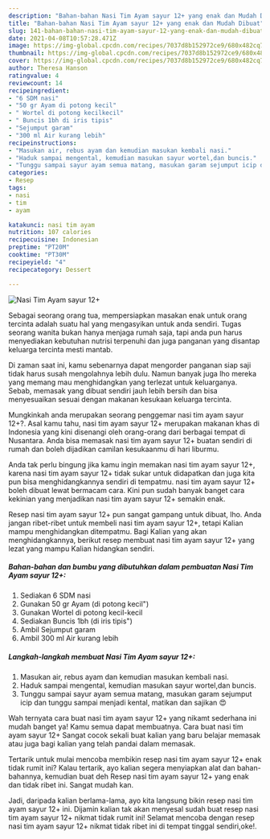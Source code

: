 ```yaml
---
description: "Bahan-bahan Nasi Tim Ayam sayur 12+ yang enak dan Mudah Dibuat"
title: "Bahan-bahan Nasi Tim Ayam sayur 12+ yang enak dan Mudah Dibuat"
slug: 141-bahan-bahan-nasi-tim-ayam-sayur-12-yang-enak-dan-mudah-dibuat
date: 2021-04-08T10:57:28.471Z
image: https://img-global.cpcdn.com/recipes/7037d8b152972ce9/680x482cq70/nasi-tim-ayam-sayur-12-foto-resep-utama.jpg
thumbnail: https://img-global.cpcdn.com/recipes/7037d8b152972ce9/680x482cq70/nasi-tim-ayam-sayur-12-foto-resep-utama.jpg
cover: https://img-global.cpcdn.com/recipes/7037d8b152972ce9/680x482cq70/nasi-tim-ayam-sayur-12-foto-resep-utama.jpg
author: Theresa Hanson
ratingvalue: 4
reviewcount: 14
recipeingredient:
- "6 SDM nasi"
- "50 gr Ayam di potong kecil"
- " Wortel di potong kecilkecil"
- " Buncis 1bh di iris tipis"
- "Sejumput garam"
- "300 ml Air kurang lebih"
recipeinstructions:
- "Masukan air, rebus ayam dan kemudian masukan kembali nasi."
- "Haduk sampai mengental, kemudian masukan sayur wortel,dan buncis."
- "Tunggu sampai sayur ayam semua matang, masukan garam sejumput icip dan tunggu sampai menjadi kental, matikan dan sajikan 😍"
categories:
- Resep
tags:
- nasi
- tim
- ayam

katakunci: nasi tim ayam 
nutrition: 107 calories
recipecuisine: Indonesian
preptime: "PT20M"
cooktime: "PT30M"
recipeyield: "4"
recipecategory: Dessert

---
```



![Nasi Tim Ayam sayur 12+](https://img-global.cpcdn.com/recipes/7037d8b152972ce9/680x482cq70/nasi-tim-ayam-sayur-12-foto-resep-utama.jpg)

Sebagai seorang orang tua, mempersiapkan masakan enak untuk orang tercinta adalah suatu hal yang mengasyikan untuk anda sendiri. Tugas seorang  wanita bukan hanya menjaga rumah saja, tapi anda pun harus menyediakan kebutuhan nutrisi terpenuhi dan juga panganan yang disantap keluarga tercinta mesti mantab.

Di zaman  saat ini, kamu sebenarnya dapat mengorder panganan siap saji tidak harus susah mengolahnya lebih dulu. Namun banyak juga lho mereka yang memang mau menghidangkan yang terlezat untuk keluarganya. Sebab, memasak yang dibuat sendiri jauh lebih bersih dan bisa menyesuaikan sesuai dengan makanan kesukaan keluarga tercinta. 



Mungkinkah anda merupakan seorang penggemar nasi tim ayam sayur 12+?. Asal kamu tahu, nasi tim ayam sayur 12+ merupakan makanan khas di Indonesia yang kini disenangi oleh orang-orang dari berbagai tempat di Nusantara. Anda bisa memasak nasi tim ayam sayur 12+ buatan sendiri di rumah dan boleh dijadikan camilan kesukaanmu di hari liburmu.

Anda tak perlu bingung jika kamu ingin memakan nasi tim ayam sayur 12+, karena nasi tim ayam sayur 12+ tidak sukar untuk didapatkan dan juga kita pun bisa menghidangkannya sendiri di tempatmu. nasi tim ayam sayur 12+ boleh dibuat lewat bermacam cara. Kini pun sudah banyak banget cara kekinian yang menjadikan nasi tim ayam sayur 12+ semakin enak.

Resep nasi tim ayam sayur 12+ pun sangat gampang untuk dibuat, lho. Anda jangan ribet-ribet untuk membeli nasi tim ayam sayur 12+, tetapi Kalian mampu menghidangkan ditempatmu. Bagi Kalian yang akan menghidangkannya, berikut resep membuat nasi tim ayam sayur 12+ yang lezat yang mampu Kalian hidangkan sendiri.

<!--inarticleads1-->

##### Bahan-bahan dan bumbu yang dibutuhkan dalam pembuatan Nasi Tim Ayam sayur 12+:

1. Sediakan 6 SDM nasi
1. Gunakan 50 gr Ayam (di potong kecil&#34;)
1. Gunakan  Wortel di potong kecil-kecil
1. Sediakan  Buncis 1bh (di iris tipis&#34;)
1. Ambil Sejumput garam
1. Ambil 300 ml Air kurang lebih




<!--inarticleads2-->

##### Langkah-langkah membuat Nasi Tim Ayam sayur 12+:

1. Masukan air, rebus ayam dan kemudian masukan kembali nasi.
1. Haduk sampai mengental, kemudian masukan sayur wortel,dan buncis.
1. Tunggu sampai sayur ayam semua matang, masukan garam sejumput icip dan tunggu sampai menjadi kental, matikan dan sajikan 😍




Wah ternyata cara buat nasi tim ayam sayur 12+ yang nikamt sederhana ini mudah banget ya! Kamu semua dapat membuatnya. Cara buat nasi tim ayam sayur 12+ Sangat cocok sekali buat kalian yang baru belajar memasak atau juga bagi kalian yang telah pandai dalam memasak.

Tertarik untuk mulai mencoba membikin resep nasi tim ayam sayur 12+ enak tidak rumit ini? Kalau tertarik, ayo kalian segera menyiapkan alat dan bahan-bahannya, kemudian buat deh Resep nasi tim ayam sayur 12+ yang enak dan tidak ribet ini. Sangat mudah kan. 

Jadi, daripada kalian berlama-lama, ayo kita langsung bikin resep nasi tim ayam sayur 12+ ini. Dijamin kalian tak akan menyesal sudah buat resep nasi tim ayam sayur 12+ nikmat tidak rumit ini! Selamat mencoba dengan resep nasi tim ayam sayur 12+ nikmat tidak ribet ini di tempat tinggal sendiri,oke!.

